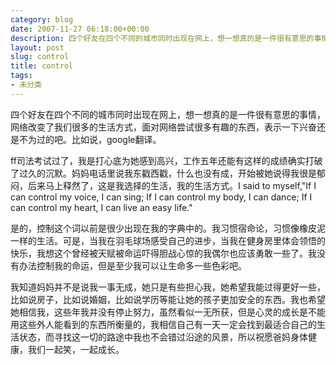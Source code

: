 ```yaml
---
category: blog
date: 2007-11-27 06:18:00+00:00
description: 四个好友在四个不同的城市同时出现在网上，想一想真的是一件很有意思的事情，网络改变
layout: post
slug: control
title: control
tags:
- 未分类
---
```


四个好友在四个不同的城市同时出现在网上，想一想真的是一件很有意思的事情，网络改变了我们很多的生活方式，面对网络尝试很多有趣的东西，表示一下兴奋还是不为过的吧。比如说，google翻译。

  


ff司法考试过了，我是打心底为她感到高兴，工作五年还能有这样的成绩确实打破了过久的沉默。妈妈电话里说我东戳西戳，什么也没有成，开始被她说得我很是郁闷，后来马上释然了，这是我选择的生活，我的生活方式。I said to myself,"If I can control my voice, I can sing; If I can control my body, I can dance; If I can control my heart, I can live an easy life."

  


是的，控制这个词以前是很少出现在我的字典中的。我习惯宿命论，习惯像橡皮泥一样的生活。可是，当我在羽毛球场感受自己的进步，当我在健身房里体会领悟的快乐，我想这个曾经被天赋被命运吓得胆战心惊的我偶尔也应该勇敢一些了。我没有办法控制我的命运，但是至少我可以让生命多一些色彩吧。

  


我知道妈妈并不是说我一事无成，她只是有些担心我，她希望我能过得更好一些，比如说房子，比如说婚姻，比如说学历等能让她的孩子更加安全的东西。我也希望她相信我，这些年我并没有停止努力，虽然看似一无所获，但是心灵的成长是不能用这些外人能看到的东西所衡量的，我相信自己有一天一定会找到最适合自己的生活状态，而寻找这一切的路途中我也不会错过沿途的风景，所以祝愿爸妈身体健康，我们一起笑，一起成长。
